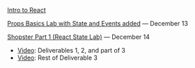 
[Intro to React](https://github.com/jeryelblanco/introreact)

[Props Basics Lab with State and Events added](https://github.com/learn-co-curriculum/react-hooks-props-basics-lab/tree/cjk-add-state-events-demo) — December 13

[Shopster Part 1 (React State Lab)](https://github.com/learn-co-curriculum/react-hooks-state-and-events-lab/tree/solution) — December 14
- [Video](https://drive.google.com/file/d/1JK8o31q8LzmfJK1Va-iv3Zg6n_qH1PQF/view?usp=share_link): Deliverables 1, 2, and part of 3
- [Video](https://drive.google.com/file/d/18SI6bIRCGDIvQgU_dP4H_O1ib8ObxhEj/view?usp=share_link): Rest of Deliverable 3